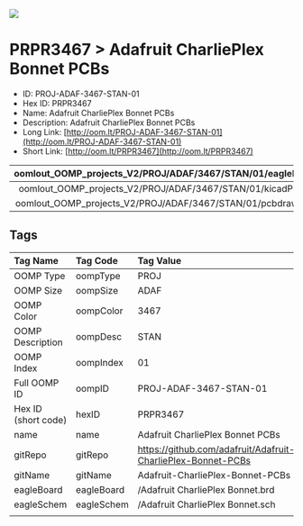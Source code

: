 


  
![][im]
# PRPR3467 > Adafruit CharliePlex Bonnet PCBs

- ID: PROJ-ADAF-3467-STAN-01
- Hex ID: PRPR3467
- Name: Adafruit CharliePlex Bonnet PCBs
- Description: Adafruit CharliePlex Bonnet PCBs
- Long Link: [http://oom.lt/PROJ-ADAF-3467-STAN-01](http://oom.lt/PROJ-ADAF-3467-STAN-01)
- Short Link: [http://oom.lt/PRPR3467](http://oom.lt/PRPR3467)
  

|oomlout_OOMP_projects_V2/PROJ/ADAF/3467/STAN/01/eagleImage.png|oomlout_OOMP_projects_V2/PROJ/ADAF/3467/STAN/01/eagleSchemImage.png|oomlout_OOMP_projects_V2/PROJ/ADAF/3467/STAN/01/kicadPcb3dFront.png|oomlout_OOMP_projects_V2/PROJ/ADAF/3467/STAN/01/kicadPcb3dBack.png|
| :---: | :---: | :---: | :---: |
|oomlout_OOMP_projects_V2/PROJ/ADAF/3467/STAN/01/kicadPcb3d.png|oomlout_OOMP_projects_V2/PROJ/ADAF/3467/STAN/01/bomBack.png|oomlout_OOMP_projects_V2/PROJ/ADAF/3467/STAN/01/bomFront.png|oomlout_OOMP_projects_V2/PROJ/ADAF/3467/STAN/01/pcbdraw.svg|
|oomlout_OOMP_projects_V2/PROJ/ADAF/3467/STAN/01/pcbdrawBack.svg||||

## Tags
  

|Tag Name|Tag Code|Tag Value|
| :--- | :--- | :--- |
|OOMP Type|oompType|PROJ|
|OOMP Size|oompSize|ADAF|
|OOMP Color|oompColor|3467|
|OOMP Description|oompDesc|STAN|
|OOMP Index|oompIndex|01|
|Full OOMP ID|oompID|PROJ-ADAF-3467-STAN-01|
|Hex ID (short code)|hexID|PRPR3467|
|name|name|Adafruit CharliePlex Bonnet PCBs|
|gitRepo|gitRepo|https://github.com/adafruit/Adafruit-CharliePlex-Bonnet-PCBs|
|gitName|gitName|Adafruit-CharliePlex-Bonnet-PCBs|
|eagleBoard|eagleBoard|/Adafruit CharliePlex Bonnet.brd|
|eagleSchem|eagleSchem|/Adafruit CharliePlex Bonnet.sch|
||||



[im]: PROJ/ADAF/3467/STAN/01/kicadPcb3d_450.png
